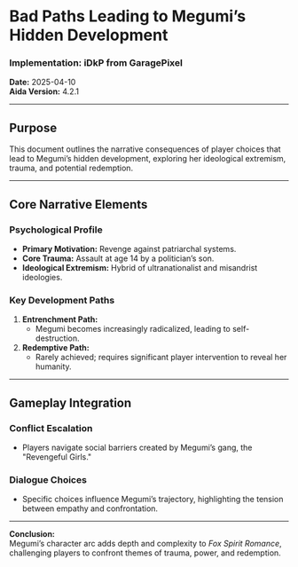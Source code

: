 # Bad Paths Leading to Megumi’s Hidden Development

### Implementation: iDkP from GaragePixel  
**Date:** 2025-04-10  
**Aida Version:** 4.2.1  

---

## Purpose  
This document outlines the narrative consequences of player choices that lead to Megumi’s hidden development, exploring her ideological extremism, trauma, and potential redemption.  

---

## Core Narrative Elements  

### Psychological Profile  
- **Primary Motivation:** Revenge against patriarchal systems.  
- **Core Trauma:** Assault at age 14 by a politician’s son.  
- **Ideological Extremism:** Hybrid of ultranationalist and misandrist ideologies.  

### Key Development Paths  
1. **Entrenchment Path:**  
   - Megumi becomes increasingly radicalized, leading to self-destruction.  
2. **Redemptive Path:**  
   - Rarely achieved; requires significant player intervention to reveal her humanity.  

---

## Gameplay Integration  

### Conflict Escalation  
- Players navigate social barriers created by Megumi’s gang, the "Revengeful Girls."  

### Dialogue Choices  
- Specific choices influence Megumi’s trajectory, highlighting the tension between empathy and confrontation.  

---

**Conclusion:**  
Megumi’s character arc adds depth and complexity to *Fox Spirit Romance*, challenging players to confront themes of trauma, power, and redemption.  
